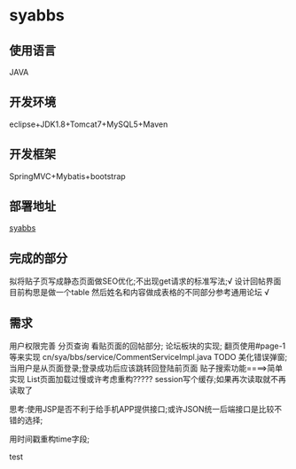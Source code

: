 # syabbs

## 使用语言
JAVA
## 开发环境
eclipse+JDK1.8+Tomcat7+MySQL5+Maven
## 开发框架
SpringMVC+Mybatis+bootstrap
## 部署地址
[syabbs](http://syabbs.daoapp.io/syabbs) 

## 完成的部分

拟将贴子页写成静态页面做SEO优化;不出现get请求的标准写法;√
设计回帖界面 目前构思是做一个table   然后姓名和内容做成表格的不同部分参考通用论坛 √

## 需求

用户权限完善
分页查询
看贴页面的回帖部分;
论坛板块的实现;
翻页使用#page-1等来实现
cn/sya/bbs/service/CommentServiceImpl.java   TODO
美化错误弹窗;
当用户是从页面登录;登录成功后应该跳转回登陆前页面
贴子搜索功能====>简单实现
List页面加载过慢或许考虑重构?????
session写个缓存;如果再次读取就不再读取了

思考:使用JSP是否不利于给手机APP提供接口;或许JSON统一后端接口是比较不错的选择;

用时间戳重构time字段;

test

















